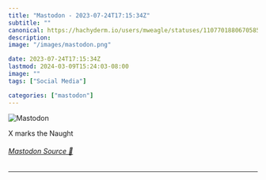 ```yaml
---
title: "Mastodon - 2023-07-24T17:15:34Z"
subtitle: ""
canonical: https://hachyderm.io/users/mweagle/statuses/110770188067058592
description:
image: "/images/mastodon.png"

date: 2023-07-24T17:15:34Z
lastmod: 2024-03-09T15:24:03-08:00
image: ""
tags: ["Social Media"]

categories: ["mastodon"]
---
```

![Mastodon](/images/mastodon.png)

<p>X marks the Naught</p>


###### [Mastodon Source 🐘](https://hachyderm.io/@mweagle/110770188067058592)

___

